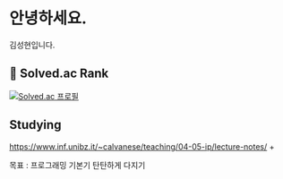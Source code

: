 # 안녕하세요.
김성현입니다.

## 👋 Solved.ac Rank
[![Solved.ac
프로필](http://mazassumnida.wtf/api/generate_badge?boj=aruesin2)](https://solved.ac/aruesin2)

## Studying
https://www.inf.unibz.it/~calvanese/teaching/04-05-ip/lecture-notes/ +

목표 : 프로그래밍 기본기 탄탄하게 다지기
